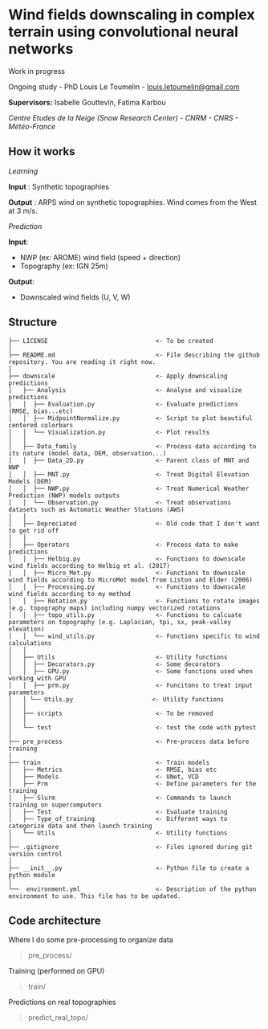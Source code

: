 # Wind fields downscaling in complex terrain using convolutional neural networks

Work in progress

Ongoing study - PhD Louis Le Toumelin - louis.letoumelin@gmail.com

**Supervisors:** Isabelle Gouttevin, Fatima Karbou

*Centre Etudes de la Neige (Snow Research Center) - CNRM - CNRS  - Météo-France*


## How it works

*Learning*

**Input** : Synthetic topographies

**Output** : ARPS wind on synthetic topographies. Wind comes from the West at 3 m/s.

*Prediction*

**Input**:  
- NWP (ex: AROME) wind field (speed + direction)
- Topography (ex: IGN 25m)

**Output**:  
- Downscaled wind fields (U, V, W)


## Structure

```
├── LICENSE                              <- To be created
│
├── README.md                            <- File describing the github repository. You are reading it right now.
│
├── downscale                            <- Apply downscaling predictions 
│   ├── Analysis                         <- Analyse and visualize predictions
│   │  ├── Evaluation.py                 <- Evaluate predictions (RMSE, bias...etc)
│   │  ├── MidpointNormalize.py          <- Script to plot beautiful centered colorbars
│   │  └── Visualization.py              <- Plot results
│   │
│   ├── Data_family                      <- Process data according to its nature (model data, DEM, observation...)
│   │  ├── Data_2D.py                    <- Parent class of MNT and NWP
│   │  ├── MNT.py                        <- Treat Digital Elevation Models (DEM)
│   │  ├── NWP.py                        <- Treat Numerical Weather Prediction (NWP) models outputs 
│   │  └── Observation.py                <- Treat observations datasets such as Automatic Weather Stations (AWS)
│   │
│   ├── Depreciated                      <- Old code that I don't want to get rid off 
│   │
│   ├── Operators                        <- Process data to make predictions
│   │  ├── Helbig.py                     <- Functions to downscale wind fields according to Helbig et al. (2017)
│   │  ├── Micro_Met.py                  <- Functions to downscale wind fields according to MicroMet model from Liston and Elder (2006)
│   │  ├── Processing.py                 <- Functions to downscale wind fields according to my method
│   │  ├── Rotation.py                   <- Functions to rotate images (e.g. topography maps) including numpy vectorized rotations
│   │  ├── topo_utils.py                 <- Functions to calcuate parameters on topography (e.g. Laplacian, tpi, sx, peak-valley elevation)
│   │  └── wind_utils.py                 <- Functions specific to wind calculations
│   │
│   ├── Utils                            <- Utility functions
│   │  ├── Decorators.py                 <- Some decorators
│   │  ├── GPU.py                        <- Some functions used when working with GPU
│   │  ├── prm.py                        <- Funcitons to treat input parameters
│   │ └── Utils.py                      <- Utility functions
│   │
│   ├── scripts                          <- To be removed
│   │
│   └── test                             <- test the code with pytest
│
├── pre_process                          <- Pre-process data before training
│
├── train                                <- Train models
│   ├── Metrics                          <- RMSE, bias etc
│   ├── Models                           <- UNet, VCD
│   ├── Prm                              <- Define parameters for the training
│   ├── Slurm                            <- Commands to launch training on supercomputers
│   ├── Test                             <- Evaluate training
│   ├── Type_of_training                 <- Different ways to categorize data and then launch training
│   └── Utils                            <- Utility functions
│
├── .gitignore                           <- Files ignored during git version control
│
├── __init__.py                          <- Python file to create a python module
│
└──  environment.yml                     <- Description of the python environment to use. This file has to be updated.
```


## Code architecture

Where I do some pre-processing to organize data
> pre_process/

Training (performed on GPU)

> train/

Predictions on real topographies

> predict_real_topo/

